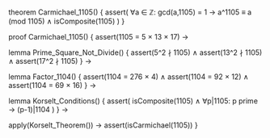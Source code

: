 theorem Carmichael_1105() {
  assert(
    ∀a ∈ ℤ: gcd(a,1105) = 1 → a^1105 ≡ a (mod 1105) ∧
    isComposite(1105)
  )
}

proof Carmichael_1105() {
  assert(1105 = 5 × 13 × 17) →
  
  lemma Prime_Square_Not_Divide() {
    assert(5^2 ∤ 1105) ∧
    assert(13^2 ∤ 1105) ∧
    assert(17^2 ∤ 1105)
  } →

  lemma Factor_1104() {
    assert(1104 = 276 × 4) ∧
    assert(1104 = 92 × 12) ∧
    assert(1104 = 69 × 16)
  } →
  
  lemma Korselt_Conditions() {
    assert(
      isComposite(1105) ∧
      ∀p|1105: p prime → (p-1)|1104
    )
  } →
  
  apply(Korselt_Theorem()) →
  assert(isCarmichael(1105))
}